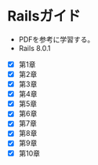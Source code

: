 # Railsガイド
- PDFを参考に学習する。
- Rails 8.0.1

- [x] 第1章
- [x] 第2章
- [x] 第3章
- [x] 第4章
- [x] 第5章
- [x] 第6章
- [x] 第7章
- [x] 第8章
- [x] 第9章
- [x] 第10章